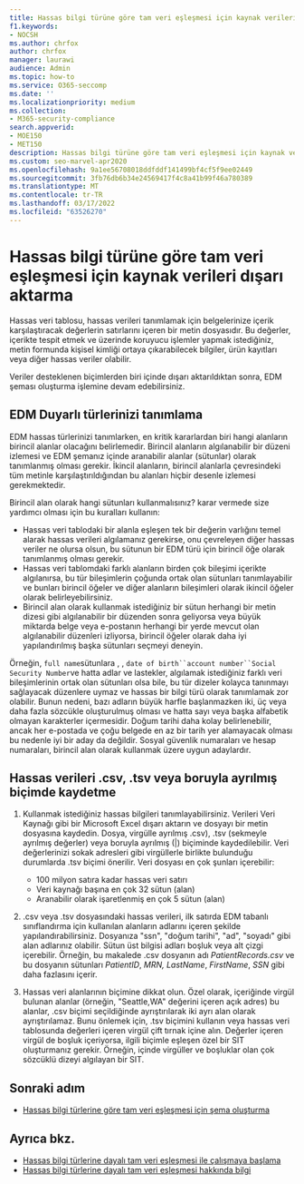 ```yaml
---
title: Hassas bilgi türüne göre tam veri eşleşmesi için kaynak verileri dışarı aktarma
f1.keywords:
- NOCSH
ms.author: chrfox
author: chrfox
manager: laurawi
audience: Admin
ms.topic: how-to
ms.service: O365-seccomp
ms.date: ''
ms.localizationpriority: medium
ms.collection:
- M365-security-compliance
search.appverid:
- MOE150
- MET150
description: Hassas bilgi türüne göre tam veri eşleşmesi için kaynak verileri dışarı aktarmayı öğrenin.
ms.custom: seo-marvel-apr2020
ms.openlocfilehash: 9a1ee56708018ddfddf141499bf4cf5f9ee02449
ms.sourcegitcommit: 3fb76db6b34e24569417f4c8a41b99f46a780389
ms.translationtype: MT
ms.contentlocale: tr-TR
ms.lasthandoff: 03/17/2022
ms.locfileid: "63526270"
---
```

# <a name="export-source-data-for-exact-data-match-based-sensitive-information-type"></a>Hassas bilgi türüne göre tam veri eşleşmesi için kaynak verileri dışarı aktarma


Hassas veri tablosu, hassas verileri tanımlamak için belgelerinize içerik karşılaştıracak değerlerin satırlarını içeren bir metin dosyasıdır. Bu değerler, içerikte tespit etmek ve üzerinde koruyucu işlemler yapmak istediğiniz, metin formunda kişisel kimliği ortaya çıkarabilecek bilgiler, ürün kayıtları veya diğer hassas veriler olabilir.

Veriler desteklenen biçimlerden biri içinde dışarı aktarıldıktan sonra, EDM şeması oluşturma işlemine devam edebilirsiniz.

## <a name="defining-your-edm-sensitive-type"></a>EDM Duyarlı türlerinizi tanımlama

EDM hassas türlerinizi tanımlarken, en kritik kararlardan biri hangi alanların birincil alanlar olacağını belirlemedir. Birincil alanların algılanabilir bir düzeni izlemesi ve EDM şemanız içinde aranabilir alanlar (sütunlar) olarak tanımlanmış olması gerekir. İkincil alanların, birincil alanlarla çevresindeki tüm metinle karşılaştırıldığından bu alanları hiçbir desenle izlemesi gerekmektedir.

Birincil alan olarak hangi sütunları kullanmalısınız? karar vermede size yardımcı olması için bu kuralları kullanın:

- Hassas veri tablodaki bir alanla eşleşen tek bir değerin varlığını temel alarak hassas verileri algılamanız gerekirse, onu çevreleyen diğer hassas veriler ne olursa olsun, bu sütunun bir EDM türü için birincil öğe olarak tanımlanmış olması gerekir. 
- Hassas veri tablomdaki farklı alanların birden çok bileşimi içerikte algılanırsa, bu tür bileşimlerin çoğunda ortak olan sütunları tanımlayabilir ve bunları birincil öğeler ve diğer alanların bileşimleri olarak ikincil öğeler olarak belirleyebilirsiniz.
- Birincil alan olarak kullanmak istediğiniz bir sütun herhangi bir metin dizesi gibi algılanabilir bir düzenden sonra geliyorsa veya büyük miktarda belge veya e-postanın herhangi bir yerde mevcut olan algılanabilir düzenleri izliyorsa, birincil öğeler olarak daha iyi yapılandırılmış başka sütunları seçmeyi deneyin.

Örneğin, `full name`sütunlara , , `date of birth``account number``Social Security Number`ve hatta adlar ve lastekler, algılamak istediğiniz farklı veri bileşimlerinin ortak olan sütunları olsa bile, bu tür dizeler kolayca tanınmayı sağlayacak düzenlere uymaz ve hassas bir bilgi türü olarak tanımlamak zor olabilir. Bunun nedeni, bazı adların büyük harfle başlanmazken iki, üç veya daha fazla sözcükle oluşturulmuş olması ve hatta sayı veya başka alfabetik olmayan karakterler içermesidir. Doğum tarihi daha kolay belirlenebilir, ancak her e-postada ve çoğu belgede en az bir tarih yer alamayacak olması bu nedenle iyi bir aday da değildir. Sosyal güvenlik numaraları ve hesap numaraları, birincil alan olarak kullanmak üzere uygun adaylardır.

## <a name="save-sensitive-data-in-csv-tsv-or-pipe-separated-format"></a>Hassas verileri .csv, .tsv veya boruyla ayrılmış biçimde kaydetme

1. Kullanmak istediğiniz hassas bilgileri tanımlayabilirsiniz. Verileri Veri Kaynağı gibi bir Microsoft Excel dışarı aktarın ve dosyayı bir metin dosyasına kaydedin. Dosya, virgülle ayrılmış .csv), .tsv (sekmeyle ayrılmış değerler) veya boruyla ayrılmış (|) biçiminde kaydedilebilir. Veri değerlerinizi sokak adresleri gibi virgüllerle birlikte bulunduğu durumlarda .tsv biçimi önerilir.
Veri dosyası en çok şunları içerebilir:
   - 100 milyon satıra kadar hassas veri satırı
   - Veri kaynağı başına en çok 32 sütun (alan)
   - Aranabilir olarak işaretlenmiş en çok 5 sütun (alan)

2. .csv veya .tsv dosyasındaki hassas verileri, ilk satırda EDM tabanlı sınıflandırma için kullanılan alanların adlarını içeren şekilde yapılandırabilirsiniz. Dosyanıza "ssn", "doğum tarihi", "ad", "soyadı" gibi alan adlarınız olabilir. Sütun üst bilgisi adları boşluk veya alt çizgi içerebilir. Örneğin, bu makalede .csv dosyanın adı *PatientRecords.csv* ve bu dosyanın sütunları *PatientID*, *MRN, LastName*, *FirstName*, *SSN* gibi daha fazlasını içerir.

3. Hassas veri alanlarının biçimine dikkat olun. Özel olarak, içeriğinde virgül bulunan alanlar (örneğin, "Seattle,WA" değerini içeren açık adres) bu alanlar, .csv biçimi seçildiğinde ayrıştırılarak iki ayrı alan olarak ayrıştırılamaz. Bunu önlemek için, .tsv biçimini kullanın veya hassas veri tablosunda değerleri içeren virgül çift tırnak içine alın. Değerler içeren virgül de boşluk içeriyorsa, ilgili biçimle eşleşen özel bir SIT oluşturmanız gerekir. Örneğin, içinde virgüller ve boşluklar olan çok sözcüklü dizeyi algılayan bir SIT.

## <a name="next-step"></a>Sonraki adım

- [Hassas bilgi türlerine göre tam veri eşleşmesi için şema oluşturma](sit-get-started-exact-data-match-create-schema.md#create-the-schema-for-exact-data-match-based-sensitive-information-types)

## <a name="see-also"></a>Ayrıca bkz.

- [Hassas bilgi türlerine dayalı tam veri eşleşmesi ile çalışmaya başlama](sit-get-started-exact-data-match-based-sits-overview.md#get-started-with-exact-data-match-based-sensitive-information-types)
- [Hassas bilgi türlerine dayalı tam veri eşleşmesi hakkında bilgi](sit-learn-about-exact-data-match-based-sits.md#learn-about-exact-data-match-based-sensitive-information-types)

